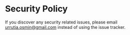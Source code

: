 # Security Policy

If you discover any security related issues, please email urrutia.osmin@gmail.com instead of using the issue tracker.
